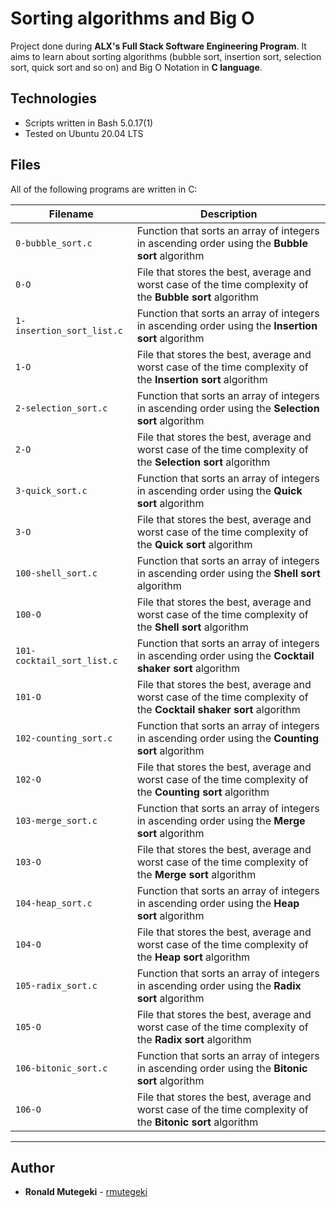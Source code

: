 # Sorting algorithms and Big O

Project done during **ALX's Full Stack Software Engineering Program**. It aims to learn about sorting algorithms (bubble sort, insertion sort, selection sort, quick sort and so on) and Big O Notation in **C language**.

## Technologies
* Scripts written in Bash 5.0.17(1)
* Tested on Ubuntu 20.04 LTS

## Files
All of the following programs are written in C:

| Filename | Description |
| -------- | ----------- |
| `0-bubble_sort.c` | Function that sorts an array of integers in ascending order using the **Bubble sort** algorithm |
| `0-O` | File that stores the best, average and worst case of the time complexity of the **Bubble sort** algorithm |
| `1-insertion_sort_list.c` | Function that sorts an array of integers in ascending order using the **Insertion sort** algorithm |
| `1-O` | File that stores the best, average and worst case of the time complexity of the **Insertion sort** algorithm |
| `2-selection_sort.c` | Function that sorts an array of integers in ascending order using the **Selection sort** algorithm |
| `2-O` | File that stores the best, average and worst case of the time complexity of the **Selection sort** algorithm |
| `3-quick_sort.c` | Function that sorts an array of integers in ascending order using the **Quick sort** algorithm |
| `3-O` | File that stores the best, average and worst case of the time complexity of the **Quick sort** algorithm |
| `100-shell_sort.c` | Function that sorts an array of integers in ascending order using the **Shell sort** algorithm |
| `100-O` | File that stores the best, average and worst case of the time complexity of the **Shell sort** algorithm |
| `101-cocktail_sort_list.c` | Function that sorts an array of integers in ascending order using the **Cocktail shaker sort** algorithm |
| `101-O` | File that stores the best, average and worst case of the time complexity of the **Cocktail shaker sort** algorithm |
| `102-counting_sort.c` | Function that sorts an array of integers in ascending order using the **Counting sort** algorithm |
| `102-O` | File that stores the best, average and worst case of the time complexity of the **Counting sort** algorithm |
| `103-merge_sort.c` | Function that sorts an array of integers in ascending order using the **Merge sort** algorithm |
| `103-O` | File that stores the best, average and worst case of the time complexity of the **Merge sort** algorithm |
| `104-heap_sort.c` | Function that sorts an array of integers in ascending order using the **Heap sort** algorithm |
| `104-O` | File that stores the best, average and worst case of the time complexity of the **Heap sort** algorithm |
| `105-radix_sort.c` | Function that sorts an array of integers in ascending order using the **Radix sort** algorithm |
| `105-O` | File that stores the best, average and worst case of the time complexity of the **Radix sort** algorithm |
| `106-bitonic_sort.c` | Function that sorts an array of integers in ascending order using the **Bitonic sort** algorithm |
| `106-O` | File that stores the best, average and worst case of the time complexity of the **Bitonic sort** algorithm |


---

## Author
* **Ronald Mutegeki** - [rmutegeki](https://github.com/rmutegeki)
